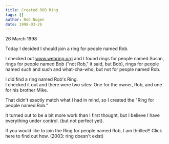```yaml
---
title: Created ROB Ring
tags: []
author: Rob Nugen
date: 1998-03-26
---
```


<title>Ring for people named Rob</title>

<p class=date>26 March 1998</p>

<p>

Today I decided I should join a ring for people named Rob.
<p>
I checked out <a href=https://www.webring.org>www.webring.org</a>
and I found rings for people named Susan, rings for people named Bob ("not Rob," it said, but Bob), rings for people named such and such and what-cha-who, but not for people named Rob.
<p>
I did find a ring named Rob's Ring.<br>
I checked it out and there were two sites: One for the owner, Rob, and one for his brother Mike.
<p>
That didn't exactly match what I had in mind, so I created the "Ring for people named Rob."
<p>
It turned out to be a bit more work than I first thought, but I believe I have everything under control. (but not perfect yet).
<p>
If you would like to join the Ring for people named Rob, I am thrilled!!  Click here to find out how.  (2003: ring doesn't exist)
</p>
